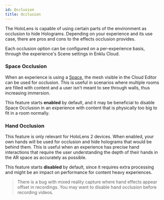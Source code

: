 ```yaml
---
id: Occlusion
title: Occlusion
---
```


The HoloLens is capable of using certain parts of the environment as occlusion to hide Holograms. 
Depending on your experience and its use case, there are pros and cons to the effects occlusion provides.

Each occlusion option can be configured on a per-experience basis, through the experience's Scene settings in Enklu Cloud.

### Space Occlusion

When an experience is using a <a href='/Guide_Spaces.html'>Space</a>, the mesh visible in the Cloud Editor can be used for occlusion.
This is useful in scenarios where multiple rooms are filled with content and a user isn't meant to see through walls, thus increasing immersion.

This feature starts <b>enabled</b> by default, and it may be beneficial to disable Space Occlusion in an experience with content that is physically too big to fit in a room normally.

### Hand Occlusion

This feature is only relevant for HoloLens 2 devices. When enabled, your own hands will be used for occlusion and hide holograms that would be behind them.
This is useful when an experience has precise hand interactions that require the user understanding the depth of their hands in the AR space as accurately as possible.

This feature starts <b>disabled</b> by default, since it requires extra processing and might be an impact on performance for content heavy experiences.

> There is a bug with mixed reality capture where hand effects appear offset in recordings. You may want to disable hand occlusion before recording videos.
